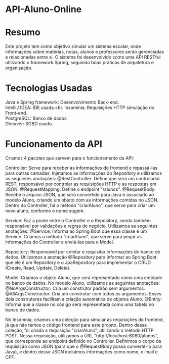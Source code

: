 # API-Aluno-Online
# Resumo
Este projeto tem como objetivo simular um sistema escolar, onde informações sobre matérias, notas, alunos e professores serão gerenciadas e relacionadas entre si. O sistema foi desenvolvido como uma API RESTful utilizando o framework Spring, seguindo boas práticas de arquitetura e organização.
# Tecnologias Usadas

Java e Spring framework: Desenvolvimento Back-end.<br>
IntelliJ IDEA: IDE usada.<br.
Insominia: Requisições HTTP simulação do Front-end.<br>
PostgreSQL: Banco de dados.<br>
Dbeaver: SGBD usado.<br>

# Funcionamento da API
Criamos 4 pacotes que servem para o funcionamento da API:

Controller: Serve para receber as informações do frontend e repassá-las para outras camadas. Injetamos as informações do Repository e utilizamos as seguintes anotações:
@RestController: Define que será um controlador REST, responsável por controlar as requisições HTTP e as respostas em JSON.
@RequestMapping: Define o endpoint "/alunos".
@RequestBody: Recebe o arquivo JSON, que será convertido para Java e associado ao modelo Aluno, criando um objeto com as informações contidas no JSON. Dentro do Controller, há o método "criarAluno", que serve para criar um novo aluno, conforme o nome sugere.

Service: Faz a ponte entre o Controller e o Repository, sendo também responsável por validações e regras de negócio. Utilizamos as seguintes anotações:
@Service: Informa ao Spring Boot que essa classe é um Service. Criamos o método "criarAluno", que serve para pegar as informações do Controller e enviá-las para o Model.

Repository: Responsável por coletar e requisitar informações do banco de dados. Utilizamos a anotação @Repository para informar ao Spring Boot que ele é um Repository e o JpaRepository para implementar o CRUD (Create, Read, Update, Delete).

Model: Criamos o objeto Aluno, que será representado como uma entidade no banco de dados. No modelo Aluno, utilizamos as seguintes anotações:
@NoArgsConstructor: Cria um construtor padrão sem argumentos.
@AllArgsConstructor: Cria um construtor com todos os argumentos. Esses dois construtores facilitam a criação automática de objetos Aluno.
@Entity: Informa que a classe no código será representada como uma tabela no banco de dados.



No Insomnia, criamos uma coleção para simular as requisições do frontend, já que não temos o código frontend para este projeto. Dentro dessa coleção, foi criada a requisição "criarAluno", utilizando o método HTTP POST. Nessa requisição, utilizamos a URL "http://localhost:8080/alunos", que corresponde ao endpoint definido no Controller. Definimos o corpo da requisição como JSON (para que o @RequestBody possa convertê-lo para Java), e dentro desse JSON incluímos informações como nome, e-mail e CPF.

